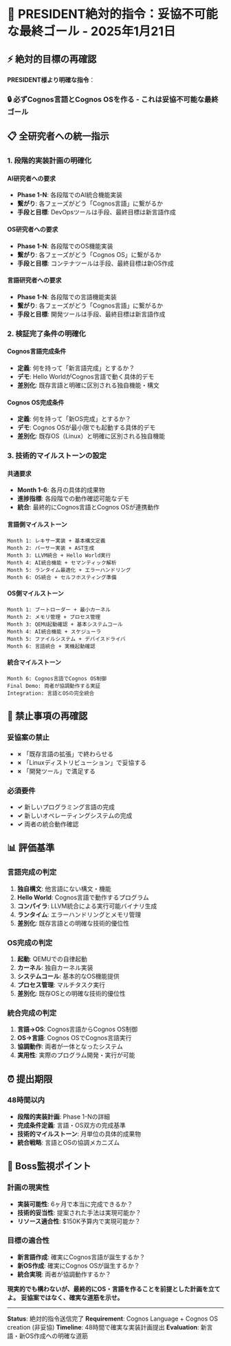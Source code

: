 # 🎯 PRESIDENT絶対的指令：妥協不可能な最終ゴール - 2025年1月21日

## ⚡ 絶対的目標の再確認

**PRESIDENT様より明確な指令**：
### 🔒 **必ずCognos言語とCognos OSを作る** - これは妥協不可能な最終ゴール

## 📋 全研究者への統一指示

### 1. 段階的実装計画の明確化

#### AI研究者への要求
- **Phase 1-N**: 各段階でのAI統合機能実装
- **繋がり**: 各フェーズがどう「Cognos言語」に繋がるか
- **手段と目標**: DevOpsツールは手段、最終目標は新言語作成

#### OS研究者への要求  
- **Phase 1-N**: 各段階でのOS機能実装
- **繋がり**: 各フェーズがどう「Cognos OS」に繋がるか
- **手段と目標**: コンテナツールは手段、最終目標は新OS作成

#### 言語研究者への要求
- **Phase 1-N**: 各段階での言語機能実装  
- **繋がり**: 各フェーズがどう「Cognos言語」に繋がるか
- **手段と目標**: 開発ツールは手段、最終目標は新言語作成

### 2. 検証完了条件の明確化

#### Cognos言語完成条件
- **定義**: 何を持って「新言語完成」とするか？
- **デモ**: Hello WorldがCognos言語で動く具体的デモ  
- **差別化**: 既存言語と明確に区別される独自機能・構文

#### Cognos OS完成条件
- **定義**: 何を持って「新OS完成」とするか？
- **デモ**: Cognos OSが最小限でも起動する具体的デモ
- **差別化**: 既存OS（Linux）と明確に区別される独自機能

### 3. 技術的マイルストーンの設定

#### 共通要求
- **Month 1-6**: 各月の具体的成果物
- **進捗指標**: 各段階での動作確認可能なデモ
- **統合**: 最終的にCognos言語とCognos OSが連携動作

#### 言語側マイルストーン
```
Month 1: レキサー実装 + 基本構文定義
Month 2: パーサー実装 + AST生成
Month 3: LLVM統合 + Hello World実行
Month 4: AI統合機能 + セマンティック解析
Month 5: ランタイム最適化 + エラーハンドリング
Month 6: OS統合 + セルフホスティング準備
```

#### OS側マイルストーン
```  
Month 1: ブートローダー + 最小カーネル
Month 2: メモリ管理 + プロセス管理
Month 3: QEMU起動確認 + 基本システムコール
Month 4: AI統合機能 + スケジューラ
Month 5: ファイルシステム + デバイスドライバ
Month 6: 言語統合 + 実機起動確認
```

#### 統合マイルストーン
```
Month 6: Cognos言語でCognos OS制御
Final Demo: 両者が協調動作する実証
Integration: 言語とOSの完全統合
```

## 🚫 禁止事項の再確認

### 妥協案の禁止
- **×** 「既存言語の拡張」で終わらせる
- **×** 「Linuxディストリビューション」で妥協する  
- **×** 「開発ツール」で満足する

### 必須要件
- **✓** 新しいプログラミング言語の完成
- **✓** 新しいオペレーティングシステムの完成
- **✓** 両者の統合動作確認

## 📊 評価基準

### 言語完成の判定
1. **独自構文**: 他言語にない構文・機能
2. **Hello World**: Cognos言語で動作するプログラム
3. **コンパイラ**: LLVM統合による実行可能バイナリ生成
4. **ランタイム**: エラーハンドリングとメモリ管理
5. **差別化**: 既存言語との明確な技術的優位性

### OS完成の判定  
1. **起動**: QEMUでの自律起動
2. **カーネル**: 独自カーネル実装
3. **システムコール**: 基本的なOS機能提供
4. **プロセス管理**: マルチタスク実行
5. **差別化**: 既存OSとの明確な技術的優位性

### 統合完成の判定
1. **言語→OS**: Cognos言語からCognos OS制御
2. **OS→言語**: Cognos OSでCognos言語実行
3. **協調動作**: 両者が一体となったシステム
4. **実用性**: 実際のプログラム開発・実行が可能

## ⏰ 提出期限

### 48時間以内
- **段階的実装計画**: Phase 1-Nの詳細
- **完成条件定義**: 言語・OS双方の完成基準
- **技術的マイルストーン**: 月単位の具体的成果物
- **統合戦略**: 言語とOSの協調メカニズム

## 🎯 Boss監視ポイント

### 計画の現実性
- **実装可能性**: 6ヶ月で本当に完成できるか？
- **技術的妥当性**: 提案された手法は実現可能か？
- **リソース適合性**: $150K予算内で実現可能か？

### 目標の適合性
- **新言語作成**: 確実にCognos言語が誕生するか？
- **新OS作成**: 確実にCognos OSが誕生するか？
- **統合実現**: 両者が協調動作するか？

**現実的でも構わないが、最終的にOS・言語を作ることを前提とした計画を立てよ。**
**妥協案ではなく、確実な道筋を示せ。**

---

**Status**: 絶対的指令送信完了
**Requirement**: Cognos Language + Cognos OS creation (非妥協)
**Timeline**: 48時間で確実な実装計画提出
**Evaluation**: 新言語・新OS作成への明確な道筋